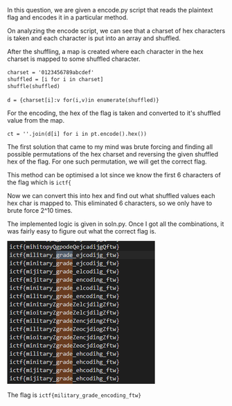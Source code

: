 In this question, we are given a encode.py script that reads the plaintext flag and encodes it in a particular method.

On analyzing the encode script, we can see that a charset of hex characters is taken and each character is put into an array and shuffled.

After the shuffling, a map is created where each character in the hex charset is mapped to some shuffled character.

```
charset = '0123456789abcdef'
shuffled = [i for i in charset]
shuffle(shuffled)

d = {charset[i]:v for(i,v)in enumerate(shuffled)}
```
For the encoding, the hex of the flag is taken and converted to it's shuffled value from the map.
```
ct = ''.join(d[i] for i in pt.encode().hex())
```
The first solution that came to my mind was brute forcing and finding all possible permutations of the hex charset and reversing the given shuffled hex of the flag. For one such permutation, we will get the correct flag.

This method can be optimised a lot since we know the first 6 characters of the flag which is ```ictf{```

Now we can convert this into hex and find out what shuffled values each hex char is mapped to.
This eliminated 6 characters, so we only have to brute force 2^10 times.

The implemented logic is given in soln.py.
Once I got all the combinations, it was fairly easy to figure out what the correct flag is.

![Flags](flag.png)

The flag is ```ictf{military_grade_encoding_ftw}```